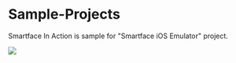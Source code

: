 Sample-Projects
===============

Smartface In Action is sample for "Smartface iOS Emulator" project.

![](https://raw.github.com/smartface/Sample-Projects/master/EmulatorProject/Emulator-ss1.png)